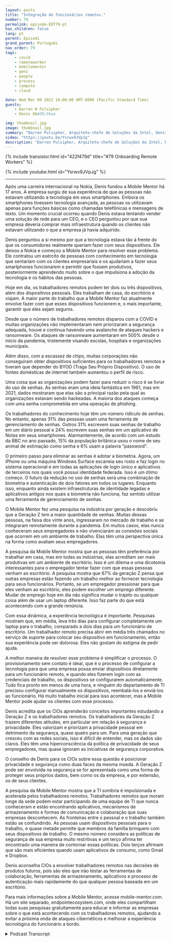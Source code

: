 ```yaml
---
layout: posts
title: "Integração de funcionários remotos."
number: 79
permalink: episode-EDT79-pt
has_children: false
lang: pt
parent: Episodi
grand_parent: Português
nav_order: 79
tags:
    - covid
    - remoteworker
    - mobilementor
    - genz
    - people
    - process
    - compute
    - cloud

date: Wed Mar 09 2022 16:00:00 GMT-0800 (Pacific Standard Time)
guests:
    - Darren W Pulsipher
    - Denis O&#39;Shea

img: thumbnail.jpg
image: thumbnail.jpg
summary: "Darren Pulsipher, Arquiteto-chefe de Soluções da Intel, Denis O'Shea, fundador da Mobile Mentor, falaram sobre sua experiência, pesquisas e conselhos no processo de integração de trabalhadores remotos, especialmente os trabalhadores da Geração Z."
video: "https://youtu.be/Ysrwx9JVpJg"
description: "Darren Pulsipher, Arquiteto-chefe de Soluções da Intel, Denis O'Shea, fundador da Mobile Mentor, falaram sobre sua experiência, pesquisas e conselhos no processo de integração de trabalhadores remotos, especialmente os trabalhadores da Geração Z."
---
```


<div>
{% include transistor.html id="422f479d" title="#79 Onboarding Remote Workers" %}

{% include youtube.html id="Ysrwx9JVpJg" %}
</div>

---

Após uma carreira internacional na Nokia, Denis fundou a Mobile Mentor há 17 anos. A empresa surgiu de sua experiência de que as pessoas não estavam utilizando a tecnologia em seus smartphones. Embora os smartphones tivessem tecnologia avançada, as pessoas os utilizavam apenas para funções básicas como chamadas telefônicas e mensagens de texto. Um momento crucial ocorreu quando Denis estava tentando vender uma solução de rede para um CEO, e o CEO perguntou por que sua empresa deveria comprar mais infraestrutura quando os clientes não estavam utilizando o que a empresa já havia adquirido.

Denis perguntou a si mesmo por que a tecnologia estava tão à frente do que os consumidores realmente queriam fazer com seus dispositivos. Ele deixou a Nokia e começou a Mobile Mentor para resolver esse problema. Ele contratou um exército de pessoas com conhecimento em tecnologia que sentariam com os clientes empresariais e os ajudariam a fazer seus smartphones funcionarem e permitir que fossem produtivos, posteriormente aprendendo muito sobre o que impulsiona a adoção da tecnologia e os hábitos das pessoas.

Hoje em dia, os trabalhadores remotos podem ter dois ou três dispositivos, além dos dispositivos pessoais. Eles trabalham de casa, do escritório e viajam. A maior parte do trabalho que a Mobile Mentor faz atualmente envolve fazer com que esses dispositivos funcionem e, o mais importante, garantir que eles sejam seguros.

Desde que o número de trabalhadores remotos disparou com a COVID e muitas organizações não implementaram nem priorizaram a segurança adequada, houve e continua havendo uma avalanche de ataques hackers e ransomware. Os ataques de ransomware aumentaram em 500% desde o início da pandemia, tristemente visando escolas, hospitais e organizações municipais.

Além disso, com a escassez de chips, muitas corporações não conseguiram obter dispositivos suficientes para os trabalhadores remotos e tiveram que depender do BYOD (Traga Seu Próprio Dispositivo). O uso de fontes domésticas de internet também aumentou o perfil de risco.

Uma coisa que as organizações podem fazer para reduzir o risco é se livrar do uso de senhas. As senhas eram uma ideia fantástica em 1961, mas em 2021, dados mostraram que elas são a principal razão pela qual as organizações estavam sendo hackeadas. A maioria dos ataques começa com uma senha comprometida em uma operação de phishing.

Os trabalhadores do conhecimento hoje têm um número ridículo de senhas. No entanto, apenas 31% das pessoas usam uma ferramenta de gerenciamento de senhas. Outros 31% escrevem suas senhas de trabalho em um diário pessoal e 24% escrevem suas senhas em um aplicativo de Notas em seus smartphones. Alarmantemente, de acordo com um estudo da BBC no ano passado, 15% da população britânica usou o nome de seu animal de estimação como senha e 6% usam a palavra "password".

O primeiro passo para eliminar as senhas é adotar a biometria. Agora, um iPhone ou uma máquina Windows Surface escaneia seu rosto e faz login no sistema operacional e em todas as aplicações de login único e aplicativos de terceiros nos quais você possui identidade federada. Isso é um ótimo começo. O futuro da redução no uso de senhas será uma combinação de biometria e autenticação de dois fatores em todos os lugares. Enquanto isso, enquanto ainda existem infraestruturas de identidade legadas e aplicativos antigos nos quais a biometria não funciona, faz sentido utilizar uma ferramenta de gerenciamento de senhas.

O Mobile Mentor fez uma pesquisa na indústria por geração e descobriu que a Geração Z tem a maior quantidade de senhas. Muitas dessas pessoas, na faixa dos vinte anos, ingressaram no mercado de trabalho e se integraram remotamente durante a pandemia. Em muitos casos, elas nunca conheceram seus empregadores e não vivenciaram as conexões sociais que ocorrem em um ambiente de trabalho. Elas têm uma perspectiva única na forma como avaliam seus empregadores.

A pesquisa da Mobile Mentor mostra que as pessoas têm preferência por trabalhar em casa, mas em todas as indústrias, elas acreditam ser mais produtivas em um ambiente de escritório. Isso é um dilema e uma dicotomia interessantes para o empregador tentar fazer com que essas pessoas venham ao escritório. A pesquisa mostra que 67% da geração Z pensa que outras empresas estão fazendo um trabalho melhor ao fornecer tecnologia para seus funcionários. Portanto, se um empregador pressionar para que eles venham ao escritório, eles podem escolher um emprego diferente. Mudar de emprego hoje em dia não significa mudar o trajeto ou qualquer coisa além de usar um laptop diferente. Isso faz parte do que está acontecendo com a grande renúncia.

Com essa dinâmica, a experiência tecnológica é importante. Pesquisas mostram que, em média, leva três dias para configurar completamente um laptop para o trabalho, comparado a dois dias para um funcionário de escritório. Um trabalhador remoto precisa abrir em média três chamados no serviço de suporte para colocar seu dispositivo em funcionamento, então sua experiência pode ser dolorosa. Eles não gostam do estigma de pedir ajuda.

A melhor maneira de resolver esse problema é simplificar o processo. O provisionamento sem contato é ideal, que é o processo de configurar a tecnologia para que uma empresa possa enviar dispositivos diretamente para um funcionário remoto, e quando eles fizerem login com as credenciais de trabalho, os dispositivos se configurarem automaticamente. Tudo fica pronto em menos de uma hora, e ninguém do departamento de TI precisou configurar manualmente os dispositivos, reembalá-los e enviá-los ao funcionário. Há muito trabalho inicial para isso acontecer, mas a Mobile Mentor pode ajudar os clientes com esse processo.

Denis acredita que os CIOs aprenderão conceitos importantes estudando a Geração Z e os trabalhadores remotos. Os trabalhadores da Geração Z trazem diferentes atitudes, em particular em relação à segurança e privacidade. Eles valorizam e priorizam a privacidade pessoal em detrimento da segurança, quase quatro para um. Para uma geração que cresceu com as redes sociais, isso é difícil de entender, mas os dados são claros. Eles têm uma hiperconsciência da política de privacidade de seus empregadores, mas quase ignoram as iniciativas de segurança corporativa.

O conselho de Denis para os CIOs sobre essa questão é posicionar privacidade e segurança como duas faces da mesma moeda. A Geração Z pode ser envolvida na segurança se for apresentada como uma forma de proteger seus próprios dados, bem como os da empresa, e por extensão, os de seus clientes.

A pesquisa da Mobile Mentor mostra que a TI sombria é impulsionada e acelerada pelos trabalhadores remotos. Trabalhadores remotos que moram longe da sede podem estar participando de uma equipe de TI que nunca conheceram e estão encontrando aplicativos, mecanismos de armazenamento e formas de comunicação e colaboração que suas empresas desconhecem. As fronteiras entre o pessoal e o trabalho também estão se confundindo. As pessoas usam dispositivos pessoais para o trabalho, e quase metade permite que membros da família brinquem com seus dispositivos de trabalho. O mesmo número considera as políticas de segurança de sua empresa muito restritivas e um terço afirma ter encontrado uma maneira de contornar essas políticas. Dois terços afirmam que são mais eficientes quando usam aplicativos de consumo, como Gmail e Dropbox.

Denis aconselha CIOs a envolver trabalhadores remotos nas decisões de produtos futuros, pois são eles que irão testar as ferramentas de colaboração, ferramentas de armazenamento, aplicativos e processo de autenticação mais rapidamente do que qualquer pessoa baseada em um escritório.

Para mais informações sobre a Mobile Mentor, acesse mobile-mentor.com. Há um site separado, endpointecosystem.com, onde eles compartilham todas suas pesquisas gratuitamente para educar e informar as empresas sobre o que está acontecendo com os trabalhadores remotos, ajudando a evitar a próxima onda de ataques cibernéticos e melhorar a experiência tecnológica do funcionário a bordo.



<details>
<summary> Podcast Transcript </summary>

<p></p>

</details>
